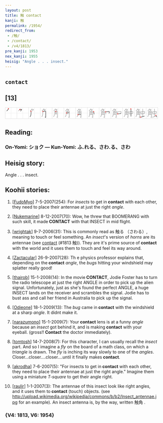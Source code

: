 ```yaml
---
layout: post
title: 触 contact
kanji: 触
permalink: /1954/
redirect_from:
 - /触/
 - /contact/
 - /v4/1813/
pre_kanji: 1953
nex_kanji: 1955
heisig: "Angle . . . insect."
---
```


## `contact`

## [13]

<div class="stroke"><img src="../images/E8A7A6.png" /></div>

## Reading:

### On-Yomi: ショク &mdash; Kun-Yomi: ふ.れる、さわ.る、さわ

## Heisig story:

Angle . . . insect.

## Koohii stories:

1) [<a href="http://kanji.koohii.com/profile/FudoMyo">FudoMyo</a>] 7-5-2007(254): For <em>insects</em> to get in<strong> contact</strong> with each other, they need to place their antennae at just the right <em>angle</em>.

2) [<a href="http://kanji.koohii.com/profile/Nukemarine">Nukemarine</a>] 8-12-2007(70): Wow, he threw that BOOMERANG with such skill, it made<strong> CONTACT</strong> with that INSECT in mid flight.

3) [<a href="http://kanji.koohii.com/profile/wrightak">wrightak</a>] 9-7-2006(31): This is commonly read as 触る （さわる）, meaning to touch or feel something. An <em>insect</em>&#039;s version of <em>horns</em> are its antennae (see <a href="../v4/1813">contact</a> (#1813 触)). They are it&#039;s prime source of<strong> contact</strong> with the world and it uses them to touch and feel its way around.

4) [<a href="http://kanji.koohii.com/profile/Zactacular">Zactacular</a>] 26-9-2007(28): Th e physics professor explains that, depending on the<strong> contact</strong> <em>angle</em>, the <em>bugs</em> hitting your windshield may splatter really good!

5) [<a href="http://kanji.koohii.com/profile/thairob">thairob</a>] 15-1-2008(14): In the movie<strong> CONTACT</strong>, Jodie Foster has to turn the radio telescope at just the right ANGLE in order to pick up the alien signal. Unfortunately, just as she&#039;s found the perfect ANGLE, a huge INSECT lands on the receiver and scrambles the signal. Jodie has to bust ass and call her friend in Australia to pick up the signal.

6) [<a href="http://kanji.koohii.com/profile/Odieone">Odieone</a>] 18-1-2009(13): The <em>bug</em> came in<strong> contact</strong> with the windshield at a sharp <em>angle</em>. It didnt make it.

7) [<a href="http://kanji.koohii.com/profile/narazumono">narazumono</a>] 15-1-2009(7): Your<strong> contact</strong> lens is at a funny <em>angle</em> because an <em>insect</em> got behind it, and is making<strong> contact</strong> with your eyeball. (gross!!<strong> Contact</strong> the doctor immediately).

8) [<a href="http://kanji.koohii.com/profile/tomtosh">tomtosh</a>] 14-7-2008(7): For this character, I can usually recall the <em>insect</em> part. And so I imagine a <em>fly</em> on the board of a math class, on which a <em>triangle</em> is drawn. The <em>fly</em> is inching its way slowly to one of the <em>angles</em>. Closer...closer....closer....until it finally makes<strong> contact</strong>.

9) [<a href="http://kanji.koohii.com/profile/akrodha">akrodha</a>] 7-6-2007(5): &quot;For insects to get in<strong> contact</strong> with each other, they need to place their antennae at just the right angle.&quot; Imagine them using a miniature <em>T-square</em> to get their angle right.

10) [<a href="http://kanji.koohii.com/profile/raulir">raulir</a>] 1-1-2007(3): The antennae of this insect look like right angles, and it uses them to<strong> contact</strong> (touch) objects. (see <a href="http://upload.wikimedia.org/wikipedia/commons/b/b2/Insect_antennae.jpg">http://upload.wikimedia.org/wikipedia/commons/b/b2/Insect_antennae.jpg</a> for an example). An insect antenna is, by the way, written 触角 .

### {V4: 1813, V6: 1954}
